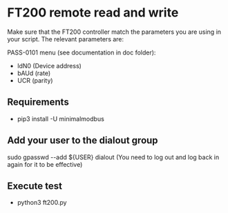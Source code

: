 # FT200 remote read and write

Make sure that the FT200 controller match the parameters you are using in your script. 
The relevant parameters are:

PASS-0101 menu (see documentation in doc folder):
* ldN0 (Device address)
* bAUd (rate)
* UCR (parity)

## Requirements
* pip3 install -U minimalmodbus


## Add your user to the dialout group

sudo gpasswd --add ${USER} dialout
(You need to log out and log back in again for it to be effective)

## Execute test
* python3 ft200.py
